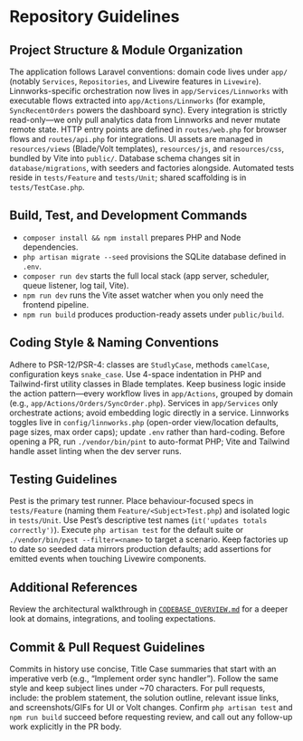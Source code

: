 # Repository Guidelines

## Project Structure & Module Organization
The application follows Laravel conventions: domain code lives under `app/` (notably `Services`, `Repositories`, and Livewire features in `Livewire`). Linnworks-specific orchestration now lives in `app/Services/Linnworks` with executable flows extracted into `app/Actions/Linnworks` (for example, `SyncRecentOrders` powers the dashboard sync). Every integration is strictly read-only—we only pull analytics data from Linnworks and never mutate remote state. HTTP entry points are defined in `routes/web.php` for browser flows and `routes/api.php` for integrations. UI assets are managed in `resources/views` (Blade/Volt templates), `resources/js`, and `resources/css`, bundled by Vite into `public/`. Database schema changes sit in `database/migrations`, with seeders and factories alongside. Automated tests reside in `tests/Feature` and `tests/Unit`; shared scaffolding is in `tests/TestCase.php`.

## Build, Test, and Development Commands
- `composer install && npm install` prepares PHP and Node dependencies.
- `php artisan migrate --seed` provisions the SQLite database defined in `.env`.
- `composer run dev` starts the full local stack (app server, scheduler, queue listener, log tail, Vite).
- `npm run dev` runs the Vite asset watcher when you only need the frontend pipeline.
- `npm run build` produces production-ready assets under `public/build`.

## Coding Style & Naming Conventions
Adhere to PSR-12/PSR-4: classes are `StudlyCase`, methods `camelCase`, configuration keys `snake_case`. Use 4-space indentation in PHP and Tailwind-first utility classes in Blade templates. Keep business logic inside the action pattern—every workflow lives in `app/Actions`, grouped by domain (e.g., `app/Actions/Orders/SyncOrder.php`). Services in `app/Services` only orchestrate actions; avoid embedding logic directly in a service. Linnworks toggles live in `config/linnworks.php` (open-order view/location defaults, page sizes, max order caps); update `.env` rather than hard-coding. Before opening a PR, run `./vendor/bin/pint` to auto-format PHP; Vite and Tailwind handle asset linting when the dev server runs.

## Testing Guidelines
Pest is the primary test runner. Place behaviour-focused specs in `tests/Feature` (naming them `Feature/<Subject>Test.php`) and isolated logic in `tests/Unit`. Use Pest’s descriptive test names (`it('updates totals correctly')`). Execute `php artisan test` for the default suite or `./vendor/bin/pest --filter=<name>` to target a scenario. Keep factories up to date so seeded data mirrors production defaults; add assertions for emitted events when touching Livewire components.

## Additional References
Review the architectural walkthrough in [`CODEBASE_OVERVIEW.md`](CODEBASE_OVERVIEW.md) for a deeper look at domains, integrations, and tooling expectations.

## Commit & Pull Request Guidelines
Commits in history use concise, Title Case summaries that start with an imperative verb (e.g., “Implement order sync handler”). Follow the same style and keep subject lines under ~70 characters. For pull requests, include: the problem statement, the solution outline, relevant issue links, and screenshots/GIFs for UI or Volt changes. Confirm `php artisan test` and `npm run build` succeed before requesting review, and call out any follow-up work explicitly in the PR body.

